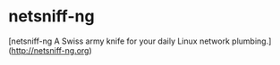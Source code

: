# netsniff-ng
[netsniff-ng A Swiss army knife for your daily Linux network plumbing.] (http://netsniff-ng.org)
